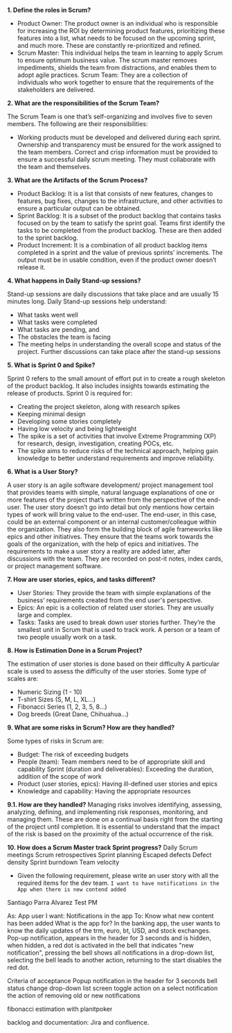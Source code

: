 
**1. Define the roles in Scrum?**

 - Product Owner: The product owner is an individual who is responsible
   for increasing the ROI by determining product features, prioritizing
   these features into a list, what needs to be focused on the upcoming
   sprint, and much more. These are constantly re-prioritized and
   refined. 
 - Scrum Master: This individual helps the team in learning to    apply
   Scrum to ensure optimum business value. The scrum master    removes
   impediments, shields the team from distractions, and enables    them
   to adopt agile practices.     Scrum Team: They are a collection of   
   individuals who work together to ensure that the requirements of the 
   stakeholders are delivered.

**2. What are the responsibilities of the Scrum Team?**

The Scrum Team is one that’s self-organizing and involves five to seven members. The following are their responsibilities:

 - Working products must be developed and delivered during each sprint.
   Ownership and transparency must be ensured for the work assigned to
   the team members. 
   Correct and crisp information must be provided to
   ensure a successful daily scrum meeting. 
   They must collaborate with
   the team and themselves.

**3. What are the Artifacts of the Scrum Process?**

 - Product Backlog: It is a list that consists of new features, changes 
   to features, bug fixes, changes to the infrastructure, and other
   activities to ensure a particular output can be obtained.
 - Sprint Backlog: It is a subset of the product backlog that contains
   tasks focused on by the team to satisfy the sprint goal. Teams
   first identify the tasks to be completed from the product backlog.
   These are then added to the sprint backlog.
  - Product Increment: It is a combination of all product backlog items
   completed in a sprint and the value of previous sprints' increments.
   The output must be in  usable condition, even if the product
   owner doesn’t release it.

**4. What happens in Daily Stand-up sessions?**

Stand-up sessions are daily discussions that take place and are usually 15 minutes long. Daily Stand-up sessions help understand:

 - What tasks went well
 - What tasks were completed
 - What tasks are pending, and
 - The obstacles the team is facing
 - The meeting helps in understanding the overall scope and status of
   the project. Further discussions can take place after the stand-up
   sessions

**5. What is Sprint 0 and Spike?**

Sprint 0 refers to the small amount of effort put in to create a rough skeleton of the product backlog. It also includes insights towards estimating the release of products. Sprint 0 is required for: 

 - Creating the project skeleton, along with research spikes
 - Keeping minimal design
 - Developing some stories completely
 - Having low velocity and being lightweight
 - The spike is a set of activities that involve Extreme Programming
   (XP) for research, design, investigation, creating POCs, etc.
 - The spike aims to reduce risks of the technical approach, helping
   gain knowledge to better understand requirements and improve
   reliability. 

**6. What is a User Story?**

A user story is an agile software development/ project management tool that provides teams with simple, natural language explanations of one or more features of the project that’s written from the perspective of the end-user.
The user story doesn’t go into detail but only mentions how certain types of work will bring value to the end-user. The end-user, in this case, could be an external component or an internal customer/colleague within the organization.
They also form the building block of agile frameworks like epics and other initiatives.
They ensure that the teams work towards the goals of the organization, with the help of epics and initiatives.
The requirements to make a user story a reality are added later, after discussions with the team.
They are recorded on post-it notes, index cards, or project management software.

**7. How are user stories, epics, and tasks different?**

 - User Stories: They provide the team with simple explanations of the
   business’ requirements created from the end user's perspective.
 - Epics: An epic is a collection of related user stories. They are
   usually large and complex.
 - Tasks: Tasks are used to break down user stories further. They’re the
   smallest unit in Scrum that is used to track work. A person or a team
   of two people usually work on a task.

**8. How is Estimation Done in a Scrum Project?**

The estimation of user stories is done based on their difficulty 
A particular scale is used to assess the difficulty of the user stories. Some type of scales are: 

 - Numeric Sizing (1 - 10)
 - T-shirt Sizes (S, M, L, XL…)
 - Fibonacci Series (1, 2, 3, 5, 8…)
 - Dog breeds (Great Dane, Chihuahua…)

**9. What are some risks in Scrum? How are they handled?**

Some types of risks in Scrum are:

 - Budget: The risk of exceeding budgets
 - People (team): Team members need to be of appropriate skill and
   capability Sprint (duration and deliverables): Exceeding the
   duration, addition of  the scope of work
 - Product (user stories, epics): Having ill-defined user stories and
   epics
 - Knowledge and capability: Having the appropriate resources

**9.1. How are they handled?** 
Managing risks involves identifying, assessing, analyzing, defining, and implementing risk responses, monitoring, and managing them. These are done on a continual basis right from the starting of the project until completion. It is essential to understand that the impact of the risk is based on the proximity of the actual occurrence of the risk.

**10. How does a Scrum Master track Sprint progress?**
Daily Scrum meetings
Scrum retrospectives
Sprint planning
Escaped defects
Defect density
Sprint burndown
Team velocity 

 - Given the following requirement, please write an user story with all
   the required items for the dev team.
   `I want to have notifications in the App when there is new contend added`  

Santiago Parra Alvarez Test PM

As: App user
I want: Notifications in the app
To: Know what new content has been added
What is the app for?
In the banking app, the user wants to know the daily updates of the trm, euro, bt, USD, and stock exchanges.
Pop-up notification, appears in the header for 3 seconds and is hidden, when hidden, a red dot is activated in the bell that indicates "new notification", pressing the bell shows all notifications in a drop-down list, selecting the bell leads to another action, returning to the start disables the red dot.

Criteria of acceptance
Popup notification in the header for 3 seconds
bell status change
drop-down list
screen toggle action on a select notification
the action of removing old or new notifications

fibonacci estimation with planitpoker

backlog and documentation: Jira and confluence.

